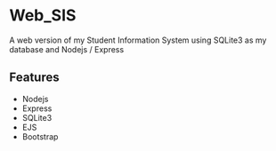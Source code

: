 # Web_SIS
A web version of my Student Information System using SQLite3 as my database and Nodejs / Express

## Features
* Nodejs
* Express
* SQLite3
* EJS
* Bootstrap
